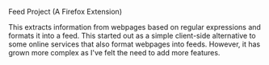 Feed Project (A Firefox Extension)

This extracts information from webpages based on regular expressions and formats it into a feed. This started out as a simple client-side alternative to some online services that also format webpages into feeds. However, it has grown more complex as I've felt the need to add more features.
